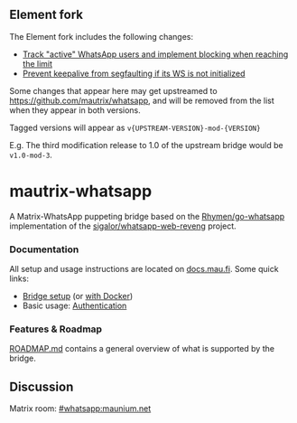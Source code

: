 ## Element fork

The Element fork includes the following changes:
- [Track "active" WhatsApp users and implement blocking when reaching the limit](https://github.com/tulir/mautrix-whatsapp/pull/323)
- [Prevent keepalive from segfaulting if its WS is not initialized](https://github.com/vector-im/go-whatsapp/pull/1)

Some changes that appear here may get upstreamed to https://github.com/mautrix/whatsapp, and will be removed from
the list when they appear in both versions.

Tagged versions will appear as `v{UPSTREAM-VERSION}-mod-{VERSION}`

E.g. The third modification release to 1.0 of the upstream bridge would be `v1.0-mod-3`.

# mautrix-whatsapp
A Matrix-WhatsApp puppeting bridge based on the [Rhymen/go-whatsapp](https://github.com/Rhymen/go-whatsapp)
implementation of the [sigalor/whatsapp-web-reveng](https://github.com/sigalor/whatsapp-web-reveng) project.
### Documentation
All setup and usage instructions are located on
[docs.mau.fi](https://docs.mau.fi/bridges/go/whatsapp/index.html).
Some quick links:

* [Bridge setup](https://docs.mau.fi/bridges/go/whatsapp/setup/index.html)
  (or [with Docker](https://docs.mau.fi/bridges/go/whatsapp/setup/docker.html))
* Basic usage: [Authentication](https://docs.mau.fi/bridges/go/whatsapp/authentication.html)

### Features & Roadmap
[ROADMAP.md](https://github.com/mautrix/whatsapp/blob/master/ROADMAP.md)
contains a general overview of what is supported by the bridge.

## Discussion
Matrix room: [#whatsapp:maunium.net](https://matrix.to/#/#whatsapp:maunium.net)
